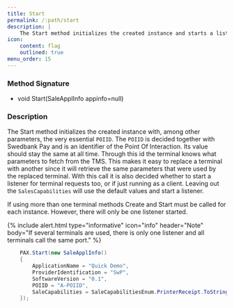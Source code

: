 ```yaml
---
title: Start
permalink: /:path/start
description: |
    The Start method initializes the created instance and starts a listener if desired and if not already started.
icon:
    content: flag
    outlined: true
menu_order: 15
---
```

### Method Signature

*   void Start(SaleApplInfo appinfo=null)

### Description

The Start method initializes the created instance with, among other parameters, the very essential `POIID`.
The `POIID` is decided together with Swedbank Pay and is an identifier of the Point Of Interaction. Its value should stay the same at all time. Through this id the terminal knows what parameters to fetch from the TMS. This makes it easy to replace a terminal with another since it will retrieve the same parameters that were used by the replaced terminal.
With this call it is also decided whether to start a listener for terminal requests too, or if just running as a client. Leaving out the `SalesCapabilities` will use the default values and start a listener.

If using more than one terminal methods Create and Start must be called for each instance. However, there will only be one listener started.

{% include alert.html type="informative" icon="info" header="Note"
body="If several terminals are used, there is only one listener and all terminals call the same port."
%}

```c#
    PAX.Start(new SaleApplInfo()
    {
        ApplicationName = "Quick Demo",
        ProviderIdentification = "SwP",
        SoftwareVersion = "0.1",
        POIID = "A-POIID",
        SaleCapabilities = SaleCapabilitiesEnum.PrinterReceipt.ToString() // Client only mode!
    });
```
